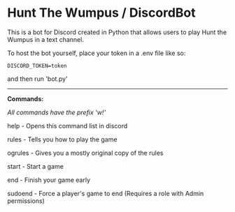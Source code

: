 # Hunt The Wumpus / DiscordBot

This is a bot for Discord created in Python that allows users to play Hunt the Wumpus in a text channel.

To host the bot yourself, place your token in a .env file like so:

`DISCORD_TOKEN=token`

and then run 'bot.py'
****
**Commands:**

_All commands have the prefix 'w!'_

help - Opens this command list in discord

rules - Tells you how to play the game

ogrules - Gives you a mostly original copy of the rules

start - Start a game

end - Finish your game early

sudoend - Force a player's game to end (Requires a role with Admin permissions)



